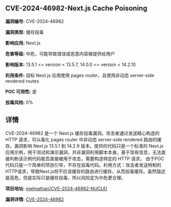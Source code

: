 ## CVE-2024-46982-Next.js Cache Poisoning

**漏洞编号:** CVE-2024-46982

**漏洞类型:** 缓存投毒

**影响应用:** Next.js

**危害等级:** 中危，可能导致错误或恶意内容被提供给用户

**影响版本:** 13.5.1 <= version < 13.5.7, 14.0.0 <= version < 14.2.10

**利用条件:** 目标 Next.js 应用使用 pages router，且使用非动态 server-side rendered routes

**POC 可用性:** 是

**投毒风险:** 0%

## 详情

CVE-2024-46982 是一个 Next.js 缓存投毒漏洞。攻击者通过发送精心构造的 HTTP 请求，可以毒化 pages router 中非动态 server-side rendered 路由的缓存。漏洞影响 Next.js 13.5.1 到 14.2.9 版本。提供的代码只是一个标准的 Next.js 应用示例，用于测试和演示漏洞，并非漏洞利用脚本本身。基于现有信息，无法直接判断该示例代码能否直接被用于攻击，需要构造特定的 HTTP 请求。 由于POC代码只是一个简单的项目引导，不存在投毒代码。利用方式：攻击者发送特制的HTTP请求，导致Next.js将不应该缓存的路由进行缓存，从而投毒缓存。虽然描述是高危，但是实际只是缓存投毒，所以风险定为中危更合理。

**项目地址:** [melmathari/CVE-2024-46982-NUCLEI](https://github.com/melmathari/CVE-2024-46982-NUCLEI)

**漏洞详情:** [CVE-2024-46982](https://nvd.nist.gov/vuln/detail/CVE-2024-46982)